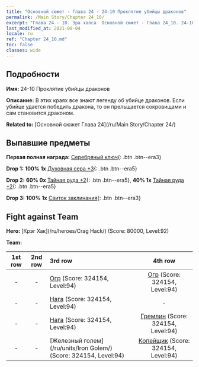 ```yaml
---
title: "Основной сюжет - Глава 24 - 24-10 Проклятие убийцы драконов"
permalink: /Main Story/Chapter 24_10/
excerpt: "Глава 24 - 10. Эра хаоса  Основной сюжет - Глава 24_10. 24-10 Проклятие убийцы драконов"
last_modified_at: 2021-08-04
locale: ru
ref: "Chapter 24_10.md"
toc: false
classes: wide
---
```


## Подробности

 **Имя:** 24-10 Проклятие убийцы драконов

 **Описание:** В этих краях все знают легенду об убийце драконов. Если убийце удается победить дракона, то он прельщается сокровищами и сам становится драконом.

 **Related to:** [Основной сюжет Глава 24](/ru/Main Story/Chapter 24/)

## Выпавшие предметы

 **Первая полная награда:** [Серебряный ключ](/ItemsRU/con_693/){: .btn .btn--era3}

 **Drop 1:** **100% 1x** [Духовная сера +3](/ItemsRU/mat_85/){: .btn .btn--era5}

 **Drop 2:** **60% 0x** [Тайная руда +2](/ItemsRU/mat_75/){: .btn .btn--era5}, **40% 1x** [Тайная руда +2](/ItemsRU/mat_75/){: .btn .btn--era5}

 **Drop 3:** **100% 1x** [Свиток заклинания](/ItemsRU/con_694/){: .btn .btn--era3}


## Fight against Team
 **Hero:** [Крэг Хак](/ru/heroes/Crag Hack/) (Score: 80000, Level:92)

 **Team:**


  | 1st row | 2nd row | 3rd row | 4th row |
  |:----:|:----:|:----|:----:|
  | - | - | [Огр](/ru/units/Ogre/) (Score: 324154, Level:94)  | [Огр](/ru/units/Ogre/) (Score: 324154, Level:94)  |
  | - | - | [Нага](/ru/units/Naga/) (Score: 324154, Level:94)  | - |
  | - | - | [Нага](/ru/units/Naga/) (Score: 324154, Level:94)  | [Гремлин](/ru/units/Gremlin/) (Score: 324154, Level:94)  |
  | - | - | [Железный голем](/ru/units/Iron Golem/) (Score: 324154, Level:94)  | [Копейщик](/ru/units/Pikeman/) (Score: 324154, Level:94)  |


